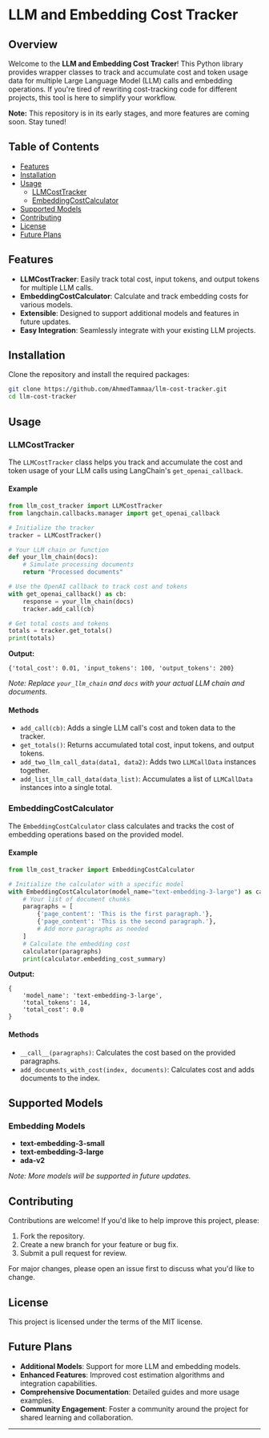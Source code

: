 # LLM and Embedding Cost Tracker

## Overview

Welcome to the **LLM and Embedding Cost Tracker**! This Python library provides wrapper classes to track and accumulate cost and token usage data for multiple Large Language Model (LLM) calls and embedding operations. If you're tired of rewriting cost-tracking code for different projects, this tool is here to simplify your workflow.

**Note:** This repository is in its early stages, and more features are coming soon. Stay tuned!

## Table of Contents

- [Features](#features)
- [Installation](#installation)
- [Usage](#usage)
  - [LLMCostTracker](#llmcosttracker)
  - [EmbeddingCostCalculator](#embeddingcostcalculator)
- [Supported Models](#supported-models)
- [Contributing](#contributing)
- [License](#license)
- [Future Plans](#future-plans)

## Features

- **LLMCostTracker**: Easily track total cost, input tokens, and output tokens for multiple LLM calls.
- **EmbeddingCostCalculator**: Calculate and track embedding costs for various models.
- **Extensible**: Designed to support additional models and features in future updates.
- **Easy Integration**: Seamlessly integrate with your existing LLM projects.

## Installation

Clone the repository and install the required packages:

```bash
git clone https://github.com/AhmedTammaa/llm-cost-tracker.git
cd llm-cost-tracker
```

## Usage

### LLMCostTracker

The `LLMCostTracker` class helps you track and accumulate the cost and token usage of your LLM calls using LangChain's `get_openai_callback`.

#### Example

```python
from llm_cost_tracker import LLMCostTracker
from langchain.callbacks.manager import get_openai_callback

# Initialize the tracker
tracker = LLMCostTracker()

# Your LLM chain or function
def your_llm_chain(docs):
    # Simulate processing documents
    return "Processed documents"

# Use the OpenAI callback to track cost and tokens
with get_openai_callback() as cb:
    response = your_llm_chain(docs)
    tracker.add_call(cb)

# Get total costs and tokens
totals = tracker.get_totals()
print(totals)
```

**Output:**

```
{'total_cost': 0.01, 'input_tokens': 100, 'output_tokens': 200}
```

*Note: Replace `your_llm_chain` and `docs` with your actual LLM chain and documents.*

#### Methods

- `add_call(cb)`: Adds a single LLM call's cost and token data to the tracker.
- `get_totals()`: Returns accumulated total cost, input tokens, and output tokens.
- `add_two_llm_call_data(data1, data2)`: Adds two `LLMCallData` instances together.
- `add_list_llm_call_data(data_list)`: Accumulates a list of `LLMCallData` instances into a single total.

### EmbeddingCostCalculator

The `EmbeddingCostCalculator` class calculates and tracks the cost of embedding operations based on the provided model.

#### Example

```python
from llm_cost_tracker import EmbeddingCostCalculator

# Initialize the calculator with a specific model
with EmbeddingCostCalculator(model_name="text-embedding-3-large") as calculator:
    # Your list of document chunks
    paragraphs = [
        {'page_content': 'This is the first paragraph.'},
        {'page_content': 'This is the second paragraph.'},
        # Add more paragraphs as needed
    ]
    # Calculate the embedding cost
    calculator(paragraphs)
    print(calculator.embedding_cost_summary)
```

**Output:**

```
{
    'model_name': 'text-embedding-3-large',
    'total_tokens': 14,
    'total_cost': 0.0
}
```

#### Methods

- `__call__(paragraphs)`: Calculates the cost based on the provided paragraphs.
- `add_documents_with_cost(index, documents)`: Calculates cost and adds documents to the index.

## Supported Models

### Embedding Models

- **text-embedding-3-small**
- **text-embedding-3-large**
- **ada-v2**

*Note: More models will be supported in future updates.*

## Contributing

Contributions are welcome! If you'd like to help improve this project, please:

1. Fork the repository.
2. Create a new branch for your feature or bug fix.
3. Submit a pull request for review.

For major changes, please open an issue first to discuss what you'd like to change.

## License

This project is licensed under the terms of the MIT license.

## Future Plans

- **Additional Models**: Support for more LLM and embedding models.
- **Enhanced Features**: Improved cost estimation algorithms and integration capabilities.
- **Comprehensive Documentation**: Detailed guides and more usage examples.
- **Community Engagement**: Foster a community around the project for shared learning and collaboration.

---
